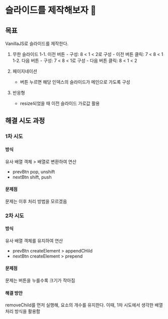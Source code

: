 # 슬라이드를 제작해보자 🤖

## 목표

VanillaJS로 슬라이드를 제작한다.

1.  무한 슬라이드
    1-1. 이전 버튼 - 구성: 8 < 1 < 2로 구성 - 이전 버튼 클릭: 7 < 8 < 1
    1-2. 다음 버튼 - 구성: 7 < 8 < 1로 구성 - 다음 버튼 클릭: 8 < 1 < 2

2.  페이지네이션
    - 버튼 누르면 해당 인덱스의 슬라이드가 메인으로 가도록 구성
3.  반응형
    - resize되었을 때 이전 슬라이드 가로값 활용

## 해결 시도 과정

### 1차 시도

#### 방식

유사 배열 객체 > 배열로 변환하여 연산

- prevBtn pop, unshift
- nextBtn shift, push

#### 문제점

문제는 이후 처리 방법을 모르겠음

### 2차 시도

#### 방식

유사 배열 객체를 유지하여 연산

- prevBtn createElement > appendCHild
- nextBtn createElement > prepend

#### 문제점

문제는 버튼을 누를수록 크기가 작아짐

#### 해결 방안

removeChild를 먼저 실행해, 요소의 개수를 유지한다.
이때, 1차 시도에서 생각한 배열 처리 방식을 활용함
